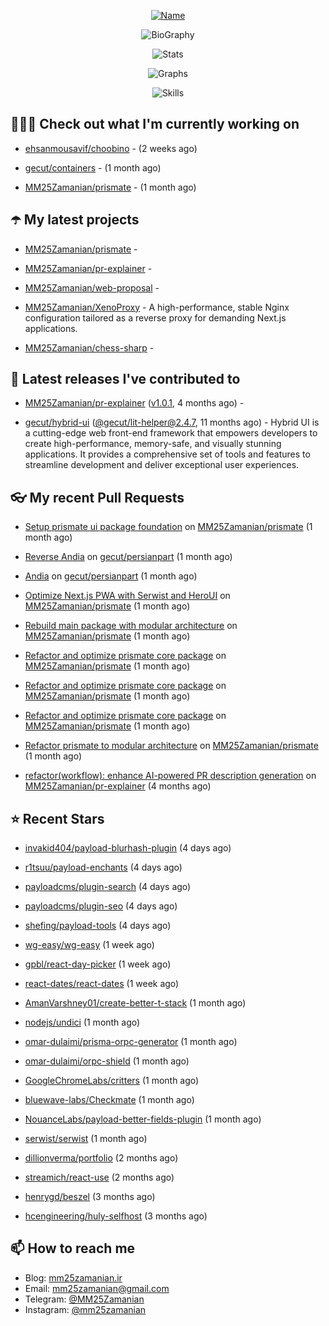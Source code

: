 <p align="center">
  <a href="https://github.com/MM25Zamanian">
    <img
      src="https://readme-typing-svg.demolab.com?font=Comic+Neue&weight=800&size=30&duration=4000&pause=1000&color=04F759&center=true&vCenter=true&multiline=true&repeat=false&width=462&lines=S.+MohammadMahdi+Zamanian"
      alt="Name"
    />
  </a>
</p>

<p align="center">
  <img
    src="https://readme-typing-svg.demolab.com?font=Comic+Neue&duration=4000&pause=1000&color=04F759&center=true&vCenter=true&lines=Junior+Full-Stack+Developer;Focusing+on+Front-End+With+Best+Practice;Trying+to+Learn+SW+Architecture+Patterns"
    alt="BioGraphy"
  />
</p>

<p align="center">
  <img src="https://streak-stats.demolab.com/?user=MM25Zamanian&hide_border=true&border_radius=0&date_format=j%20M%5B%20Y%5D&mode=weekly&card_width=400&background=000802&sideLabels=04F759&dates=04F759&sideNums=04F759&currStreakNum=04F759&ring=04F759&currStreakLabel=04F759&fire=EB4705&hide_longest_streak=true" alt="Stats" />
</p>

<p align="center">
  <img
    src="https://github-readme-activity-graph.vercel.app/graph?username=MM25Zamanian&bg_color=000802&color=04F759&line=04F759&point=ffffff&area=true&hide_border=true"
    alt="Graphs"
  />
</p>

<p align="center">
  <img
    src="https://skillicons.dev/icons?i=androidstudio,arduino,bash,bootstrap,cpp,ts,codepen,css,django,docker,figma,linux,lit,md,mongodb,nginx,nodejs,py,vscode,vite&perline=10"
    alt="Skills"
  />
</p>


## 👨🏻‍💻 Check out what I'm currently working on



- [ehsanmousavif/choobino](https://github.com/ehsanmousavif/choobino) -  (2 weeks ago)

- [gecut/containers](https://github.com/gecut/containers) -  (1 month ago)

- [MM25Zamanian/prismate](https://github.com/MM25Zamanian/prismate) -  (1 month ago)

## ☂️ My latest projects



- [MM25Zamanian/prismate](https://github.com/MM25Zamanian/prismate) - 

- [MM25Zamanian/pr-explainer](https://github.com/MM25Zamanian/pr-explainer) - 

- [MM25Zamanian/web-proposal](https://github.com/MM25Zamanian/web-proposal) - 

- [MM25Zamanian/XenoProxy](https://github.com/MM25Zamanian/XenoProxy) - A high-performance, stable Nginx configuration tailored as a reverse proxy for demanding Next.js applications.

- [MM25Zamanian/chess-sharp](https://github.com/MM25Zamanian/chess-sharp) - 

## 🎉 Latest releases I've contributed to



- [MM25Zamanian/pr-explainer](https://github.com/MM25Zamanian/pr-explainer) ([v1.0.1](https://github.com/MM25Zamanian/pr-explainer/releases/tag/v1.0.1), 4 months ago) - 

- [gecut/hybrid-ui](https://github.com/gecut/hybrid-ui) ([@gecut/lit-helper@2.4.7](https://github.com/gecut/hybrid-ui/releases/tag/%40gecut/lit-helper%402.4.7), 11 months ago) - Hybrid UI is a cutting-edge web front-end framework that empowers developers to create high-performance, memory-safe, and visually stunning applications. It provides a comprehensive set of tools and features to streamline development and deliver exceptional user experiences.

## 👓 My recent Pull Requests



- [Setup prismate ui package foundation](https://github.com/MM25Zamanian/prismate/pull/7) on [MM25Zamanian/prismate](https://github.com/MM25Zamanian/prismate) (1 month ago)

- [Reverse Andia](https://github.com/gecut/persianpart/pull/30) on [gecut/persianpart](https://github.com/gecut/persianpart) (1 month ago)

- [Andia](https://github.com/gecut/persianpart/pull/29) on [gecut/persianpart](https://github.com/gecut/persianpart) (1 month ago)

- [Optimize Next.js PWA with Serwist and HeroUI](https://github.com/MM25Zamanian/prismate/pull/6) on [MM25Zamanian/prismate](https://github.com/MM25Zamanian/prismate) (1 month ago)

- [Rebuild main package with modular architecture](https://github.com/MM25Zamanian/prismate/pull/5) on [MM25Zamanian/prismate](https://github.com/MM25Zamanian/prismate) (1 month ago)

- [Refactor and optimize prismate core package](https://github.com/MM25Zamanian/prismate/pull/4) on [MM25Zamanian/prismate](https://github.com/MM25Zamanian/prismate) (1 month ago)

- [Refactor and optimize prismate core package](https://github.com/MM25Zamanian/prismate/pull/3) on [MM25Zamanian/prismate](https://github.com/MM25Zamanian/prismate) (1 month ago)

- [Refactor and optimize prismate core package](https://github.com/MM25Zamanian/prismate/pull/2) on [MM25Zamanian/prismate](https://github.com/MM25Zamanian/prismate) (1 month ago)

- [Refactor prismate to modular architecture](https://github.com/MM25Zamanian/prismate/pull/1) on [MM25Zamanian/prismate](https://github.com/MM25Zamanian/prismate) (1 month ago)

- [refactor(workflow): enhance AI-powered PR description generation](https://github.com/MM25Zamanian/pr-explainer/pull/1) on [MM25Zamanian/pr-explainer](https://github.com/MM25Zamanian/pr-explainer) (4 months ago)

## ⭐ Recent Stars



- [invakid404/payload-blurhash-plugin](https://github.com/invakid404/payload-blurhash-plugin) (4 days ago)

- [r1tsuu/payload-enchants](https://github.com/r1tsuu/payload-enchants) (4 days ago)

- [payloadcms/plugin-search](https://github.com/payloadcms/plugin-search) (4 days ago)

- [payloadcms/plugin-seo](https://github.com/payloadcms/plugin-seo) (4 days ago)

- [shefing/payload-tools](https://github.com/shefing/payload-tools) (4 days ago)

- [wg-easy/wg-easy](https://github.com/wg-easy/wg-easy) (1 week ago)

- [gpbl/react-day-picker](https://github.com/gpbl/react-day-picker) (1 week ago)

- [react-dates/react-dates](https://github.com/react-dates/react-dates) (1 week ago)

- [AmanVarshney01/create-better-t-stack](https://github.com/AmanVarshney01/create-better-t-stack) (1 month ago)

- [nodejs/undici](https://github.com/nodejs/undici) (1 month ago)

- [omar-dulaimi/prisma-orpc-generator](https://github.com/omar-dulaimi/prisma-orpc-generator) (1 month ago)

- [omar-dulaimi/orpc-shield](https://github.com/omar-dulaimi/orpc-shield) (1 month ago)

- [GoogleChromeLabs/critters](https://github.com/GoogleChromeLabs/critters) (1 month ago)

- [bluewave-labs/Checkmate](https://github.com/bluewave-labs/Checkmate) (1 month ago)

- [NouanceLabs/payload-better-fields-plugin](https://github.com/NouanceLabs/payload-better-fields-plugin) (1 month ago)

- [serwist/serwist](https://github.com/serwist/serwist) (1 month ago)

- [dillionverma/portfolio](https://github.com/dillionverma/portfolio) (2 months ago)

- [streamich/react-use](https://github.com/streamich/react-use) (2 months ago)

- [henrygd/beszel](https://github.com/henrygd/beszel) (3 months ago)

- [hcengineering/huly-selfhost](https://github.com/hcengineering/huly-selfhost) (3 months ago)

## 📫 How to reach me

- Blog: [mm25zamanian.ir](https://mm25zamanian.ir)
- Email: [mm25zamanian@gmail.com](mailto://mm25zamanian@gmail.com)
- Telegram: [@MM25Zamanian](https://t.me/MM25Zamanian)
- Instagram: [@mm25zamanian](https://instagram.com/mm25zamanian)

